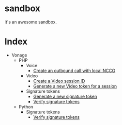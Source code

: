 # sandbox

It's an awesome sandbox.

# Index

- Vonage
  - PHP
    - Voice
      - [Create an outbound call with local NCCO](vonage/php/create-call-ncco)
    - Video
      - [Create a Video session ID](vonage/php/create-video-session)
      - [Generate a new Video token for a session](vonage/php/generate-video-token)
    - Signature tokens
      - [Generate a new signature token](vonage/php/generate-signature)
      - [Verify signature tokens](vonage/php/verify-signature)
  - Python
    - Signature tokens
      - [Verify signature tokens](vonage/python/verify-signature)
